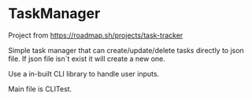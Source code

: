 # TaskManager
Project from https://roadmap.sh/projects/task-tracker

Simple task manager that can create/update/delete tasks directly to json file.
If json file isn`t exist it will create a new one.

Use a in-built CLI library to handle user inputs.

Main file is CLITest.
